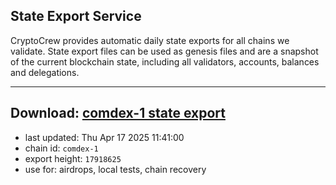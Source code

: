 ## State Export Service
CryptoCrew provides automatic daily state exports for all chains we validate. State export files can be used as genesis files and are a snapshot of the current blockchain state, including all validators, accounts, balances and delegations.

---
**Download: [comdex-1 state export](https://dl-eu2.ccvalidators.com/SERVICE/comdex/comdex-1_export_17918625.json)**
---

- last updated: Thu Apr 17 2025 11:41:00
- chain id: `comdex-1`
- export height: `17918625`
- use for: airdrops, local tests, chain recovery
